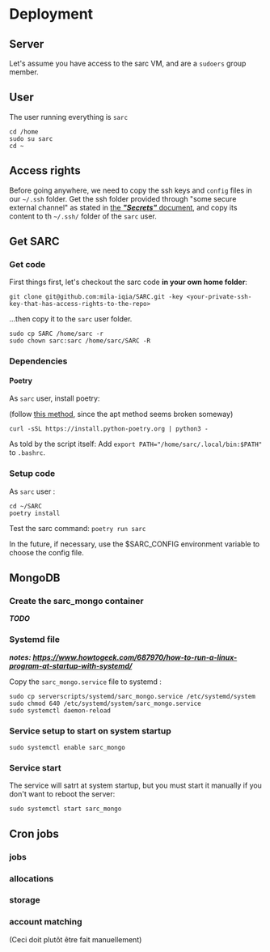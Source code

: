 # Deployment

## Server

Let's assume you have access to the sarc VM, and are a `sudoers` group member.

## User

The user running everything is `sarc`

```
cd /home
sudo su sarc
cd ~
```

## Access rights

Before going anywhere, we need to copy the ssh keys and `config` files in our `~/.ssh` folder.
Get the ssh folder provided through "some secure external channel" as stated in [the ***"Secrets"*** document](secrets.md), and copy its content to th `~/.ssh/` folder of the `sarc` user.

## Get SARC


### Get code

First things first, let's checkout the sarc code **in your own home folder**:

```
git clone git@github.com:mila-iqia/SARC.git -key <your-private-ssh-key-that-has-access-rights-to-the-repo>
```

...then copy it to the `sarc` user folder.

```
sudo cp SARC /home/sarc -r
sudo chown sarc:sarc /home/sarc/SARC -R
```
### Dependencies
#### Poetry


As `sarc` user, install poetry:

(follow [this method](https://www.digitalocean.com/community/tutorials/how-to-install-poetry-to-manage-python-dependencies-on-ubuntu-22-04#step-1-installing-poetry), since the apt method seems broken someway)

```
curl -sSL https://install.python-poetry.org | python3 -
```

As told by the script itself: Add `export PATH="/home/sarc/.local/bin:$PATH"` to `.bashrc`.

### Setup code

As `sarc` user :

```
cd ~/SARC
poetry install
```

Test the sarc command: `poetry run sarc`

In the future, if necessary, use the $SARC_CONFIG environment variable to choose the config file.

## MongoDB

### Create the sarc_mongo container

***TODO***

### Systemd file

***notes: https://www.howtogeek.com/687970/how-to-run-a-linux-program-at-startup-with-systemd/***


Copy the `sarc_mongo.service` file to systemd :

```
sudo cp serverscripts/systemd/sarc_mongo.service /etc/systemd/system
sudo chmod 640 /etc/systemd/system/sarc_mongo.service
sudo systemctl daemon-reload
```
### Service setup to start on system startup
```
sudo systemctl enable sarc_mongo
```

### Service start
The service will satrt at system startup, but you must start it manually if you don't want to reboot the server:
```
sudo systemctl start sarc_mongo
```

## Cron jobs

### jobs
### allocations
### storage
### account matching
(Ceci doit plutôt être fait manuellement)

